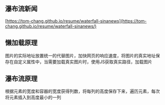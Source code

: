 ## 瀑布流新闻
[https://tom-chang.github.io/resume/waterfall-sinanews](https://tom-chang.github.io/resume/waterfall-sinanews/)
## 懒加载原理
图片的实际地址放置统一的代替图片，加快网页的响应速度，将图片的真实地址保存在自定义属性中，当需要加载真实图片时，使用JS获取真实路径，加载图片
## 瀑布流原理
根据元素的宽度和容器的宽度获得列数，将每列的高度保存下来，遍历元素，每次将元素插入到高度最小的一列